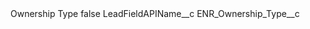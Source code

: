 <?xml version="1.0" encoding="UTF-8"?>
<CustomMetadata xmlns="http://soap.sforce.com/2006/04/metadata" xmlns:xsi="http://www.w3.org/2001/XMLSchema-instance" xmlns:xsd="http://www.w3.org/2001/XMLSchema">
    <label>Ownership Type</label>
    <protected>false</protected>
    <values>
        <field>LeadFieldAPIName__c</field>
        <value xsi:type="xsd:string">ENR_Ownership_Type__c</value>
    </values>
</CustomMetadata>
